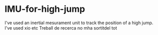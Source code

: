# IMU-for-high-jump
I've used an inertial mesurament unit to track the position of a high jump. 
I've used xio etc
Treball de recerca
no mha sortitdel tot
